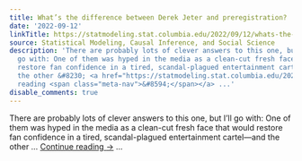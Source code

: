 ```yaml
---
title: What’s the difference between Derek Jeter and preregistration?
date: '2022-09-12'
linkTitle: https://statmodeling.stat.columbia.edu/2022/09/12/whats-the-difference-between-derek-jeter-and-preregistration/
source: Statistical Modeling, Causal Inference, and Social Science
description: 'There are probably lots of clever answers to this one, but I&#8217;ll
  go with: One of them was hyped in the media as a clean-cut fresh face that would
  restore fan confidence in a tired, scandal-plagued entertainment cartel&#8212;and
  the other &#8230; <a href="https://statmodeling.stat.columbia.edu/2022/09/12/whats-the-difference-between-derek-jeter-and-preregistration/">Continue
  reading <span class="meta-nav">&#8594;</span></a> ...'
disable_comments: true
---
```

There are probably lots of clever answers to this one, but I&#8217;ll go with: One of them was hyped in the media as a clean-cut fresh face that would restore fan confidence in a tired, scandal-plagued entertainment cartel&#8212;and the other &#8230; <a href="https://statmodeling.stat.columbia.edu/2022/09/12/whats-the-difference-between-derek-jeter-and-preregistration/">Continue reading <span class="meta-nav">&#8594;</span></a> ...